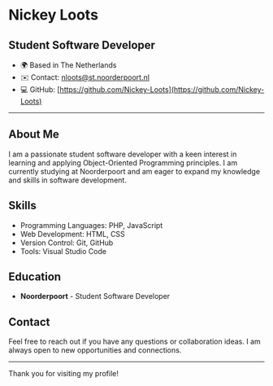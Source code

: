 # Nickey Loots

## Student Software Developer

- 🌍 Based in The Netherlands
- ✉️ Contact: [nloots@st.noorderpoort.nl](mailto:nloots@st.noorderpoort.nl)
- 💻 GitHub: [https://github.com/Nickey-Loots](https://github.com/Nickey-Loots)

---

## About Me

I am a passionate student software developer with a keen interest in learning and applying Object-Oriented Programming principles. I am currently studying at Noorderpoort and am eager to expand my knowledge and skills in software development.

## Skills

- Programming Languages: PHP, JavaScript
- Web Development: HTML, CSS
- Version Control: Git, GitHub
- Tools: Visual Studio Code


## Education

- **Noorderpoort** - Student Software Developer

## Contact

Feel free to reach out if you have any questions or collaboration ideas. I am always open to new opportunities and connections.

---

Thank you for visiting my profile!

